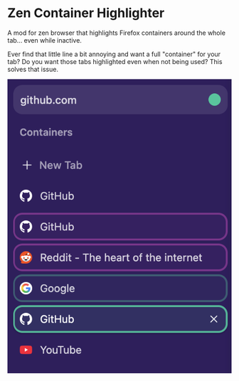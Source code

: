 # Zen Container Highlighter
A mod for zen browser that highlights Firefox containers around the whole tab... even while inactive.

Ever find that little line a bit annoying and want a full "container" for your tab? Do you want those tabs highlighted even when not being used? This solves that issue.

![image](images/containers.png "multiple containers with unselected tabs highlighted")

